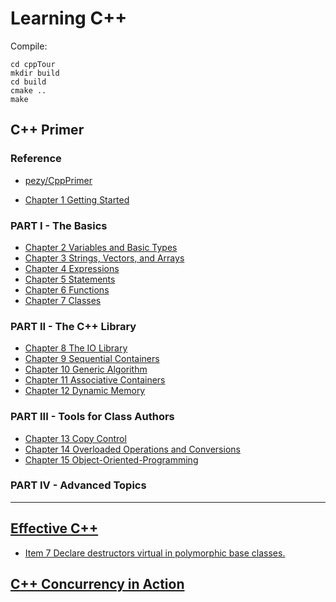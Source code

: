 # Learning C++

Compile:

`cd cppTour`  
`mkdir build`  
`cd build`  
`cmake ..`  
`make`  

## C++ Primer

### Reference  

+ [pezy/CppPrimer](https://github.com/pezy/CppPrimer)  



- [Chapter 1 Getting Started](./primer/ch01/) 

### PART I - The Basics
- [Chapter 2 Variables and Basic Types](./primer/ch02/)  
- [Chapter 3 Strings, Vectors, and Arrays](./primer/ch03/)  
- [Chapter 4 Expressions](./primer/ch04/)  
- [Chapter 5 Statements](./primer/ch05/)  
- [Chapter 6 Functions](./primer/ch06/)
- [Chapter 7 Classes](./primer/ch07/)

### PART II - The C++ Library
- [Chapter 8 The IO Library](./primer/ch08/)  
- [Chapter 9 Sequential Containers](./primer/ch09/)  
- [Chapter 10 Generic Algorithm](./primer/ch10/)  
- [Chapter 11 Associative Containers](./primer/ch11/)  
- [Chapter 12 Dynamic Memory](./primer/ch12/)  

### PART III - Tools for Class Authors  
- [Chapter 13 Copy Control](./primer/ch13/)  
- [Chapter 14 Overloaded Operations and Conversions](./primer/ch14/)
- [Chapter 15 Object-Oriented-Programming](./primer/ch15/)  

### PART IV - Advanced Topics

---

## [Effective C++](./effective/old)  
- [Item 7 Declare destructors virtual in polymorphic base classes.](./effective/old/item7/readme.md)
## [C++ Concurrency in Action](./concurrency)


